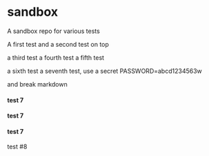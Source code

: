 # sandbox
A sandbox repo for various tests

A first test
and a second test on top

a third test
a fourth test
a fifth test

a sixth test
a seventh test, use a secret
PASSWORD=abcd1234563w

and break markdown
#### test 7
#### test 7
#### test 7

test #8

